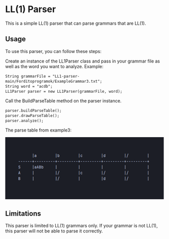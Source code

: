 
# LL(1) Parser
This is a simple LL(1) parser that can parse grammars that are LL(1).

## Usage
To use this parser, you can follow these steps:

 
Create an instance of the LL1Parser class and pass in your grammar file as well as the word you want to analyze.
Example:
	
    String grammarFile = "LL1-parser-main/Forditoprogramok/ExampleGrammar3.txt";
    String word = "acdb";
    LL1Parser parser = new LL1Parser(grammarFile, word);
    
Call the BuildParseTable method on the parser instance.

    parser.buildParseTable();
    parser.drawParseTable();
    parser.analyze();

The parse table from example3:

![parse table](https://raw.githubusercontent.com/Exanim/LL1-parser/main/Screenshot_215.png)

## Limitations
This parser is limited to LL(1) grammars only. If your grammar is not LL(1), this parser will not be able to parse it correctly.
